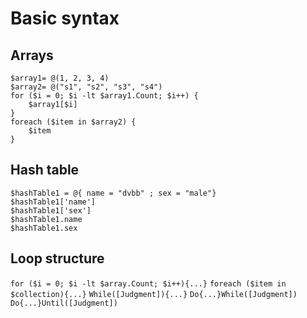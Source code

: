 # Basic syntax

## Arrays

```
$array1= @(1, 2, 3, 4)
$array2= @("s1", "s2", "s3", "s4")
for ($i = 0; $i -lt $array1.Count; $i++) {
    $array1[$i]
}
foreach ($item in $array2) {
    $item
}
```

## Hash table

```
$hashTable1 = @{ name = "dvbb" ; sex = "male"}
$hashTable1['name']
$hashTable1['sex']
$hashTable1.name
$hashTable1.sex 
```

## Loop structure
`for ($i = 0; $i -lt $array.Count; $i++){...}`
`foreach ($item in $collection){...}`
`While([Judgment]){...}`
`Do{...}While([Judgment])`
`Do{...}Until([Judgment])`
